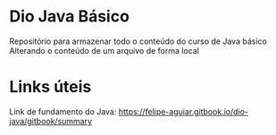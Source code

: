# Dio Java Básico

Repositório para armazenar todo o conteúdo do curso de Java básico Alterando o conteúdo de um arquivo de forma local



# Links úteis 

Link de fundamento do Java: https://felipe-aguiar.gitbook.io/dio-java/gitbook/summary